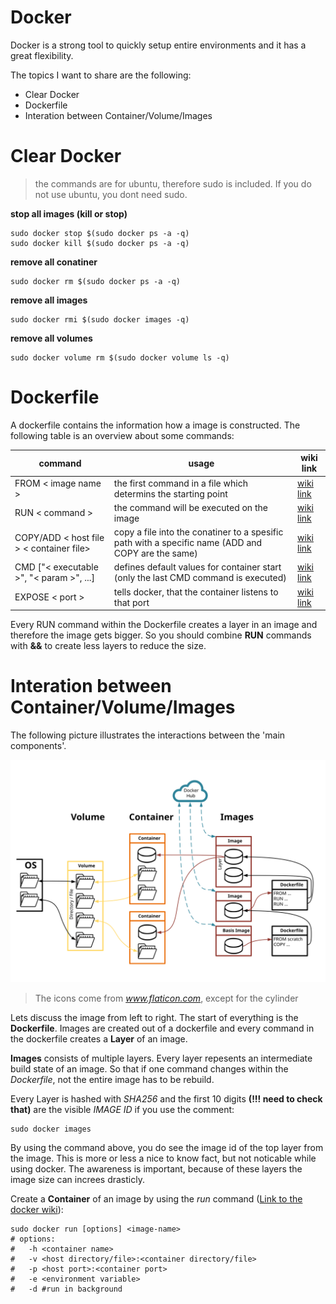 # Docker

Docker is a strong tool to quickly setup entire environments and it has a great flexibility.

The topics I want to share are the following:
- Clear Docker
- Dockerfile
- Interation between Container/Volume/Images

# Clear Docker

> the commands are for ubuntu, therefore sudo is included. If you do not use ubuntu, you dont need sudo.

**stop all images (kill or stop)**

````shell
sudo docker stop $(sudo docker ps -a -q)
sudo docker kill $(sudo docker ps -a -q)
````

**remove all conatiner**

````shell
sudo docker rm $(sudo docker ps -a -q)
````

**remove all images**

````shell
sudo docker rmi $(sudo docker images -q)
````

**remove all volumes**

````shell
sudo docker volume rm $(sudo docker volume ls -q)
````

# Dockerfile

A dockerfile contains the information how a image is constructed.
The following table is an overview about some commands:

command|usage|wiki link
---|---|---
FROM < image name >|the first command in a file which determins the starting point|[wiki link](https://docs.docker.com/engine/reference/builder/#from)
RUN < command >|the command will be executed on the image|[wiki link](https://docs.docker.com/engine/reference/builder/#run) 
COPY/ADD < host file > < container file>|copy a file into the conatiner to a spesific path with a specific name (ADD and COPY are the same)|[wiki link](https://docs.docker.com/engine/reference/builder/#add)
CMD ["< executable >", "< param >", ...]|defines default values for container start (only the last CMD command is executed)|[wiki link](https://docs.docker.com/engine/reference/builder/#cmd)
EXPOSE < port >|tells docker, that the container listens to that port|[wiki link](https://docs.docker.com/engine/reference/builder/#expose)

Every RUN command within the Dockerfile creates a layer in an image and therefore the image gets bigger. So you should combine **RUN** commands with **&&** to create less layers to reduce the size.

# Interation between Container/Volume/Images

The following picture illustrates the interactions between the 'main components'.

![Conatiner, Volume, Images interation](./images/Docker_Volume_Conatiner_Image_Interation.svg)

> The icons come from *www.flaticon.com*, except for the cylinder

Lets discuss the image from left to right. The start of everything is the **Dockerfile**. Images are created out of a dockerfile and every command in the dockerfile creates a **Layer** of an image.

**Images** consists of multiple layers. Every layer repesents an intermediate build state of an image. So that if one command changes within the *Dockerfile*, not the entire image has to be rebuild.

Every Layer is hashed with *SHA256* and the first 10 digits **(!!! need to check that)** are the visible *IMAGE ID* if you use the comment:

````shell
sudo docker images
````

By using the command above, you do see the image id of the top layer from the image. This is more or less a nice to know fact, but not noticable while using docker. The awareness is important, because of these layers the image size can increes drasticly.

Create a **Container** of an image by using the *run* command ([Link to the docker wiki](https://docs.docker.com/engine/reference/commandline/run/)):

````shell
sudo docker run [options] <image-name>
# options:
#   -h <container name>
#   -v <host directory/file>:<container directory/file>
#   -p <host port>:<container port>
#   -e <environment variable>
#   -d #run in background
````



